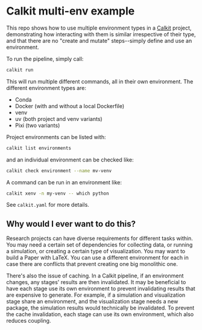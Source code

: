 # Calkit multi-env example

This repo shows how to use multiple environment types in a
[Calkit](https://github.com/calkit/calkit.git) project,
demonstrating how interacting with them is similar irrespective of their type,
and that there are no "create and mutate" steps--simply define and use
an environment.

To run the pipeline, simply call:

```sh
calkit run
```

This will run multiple different commands,
all in their own environment.
The different environment types are:

- Conda
- Docker (with and without a local Dockerfile)
- venv
- uv (both project and venv variants)
- Pixi (two variants)

Project environments can be listed with:

```sh
calkit list environments
```

and an individual environment can be checked like:

```sh
calkit check environment --name mv-venv
```

A command can be run in an environment like:

```sh
calkit xenv -n my-venv -- which python
```

See `calkit.yaml` for more details.

## Why would I ever want to do this?

Research projects can have diverse requirements for different tasks
within.
You may need a certain set of dependencies for collecting data,
or running a simulation,
or creating a certain type of visualization.
You may want to build a Paper with LaTeX.
You can use a different environment for each in case there are conflicts
that prevent creating one big monolithic one.

There's also the issue of caching.
In a Calkit pipeline, if an environment changes, any stages'
results are then invalidated.
It may be beneficial to have each stage use its own environment to
prevent invalidating results that are expensive to generate.
For example, if a simulation and visualization stage share an environment,
and the visualization stage needs a new package,
the simulation results would technically be invalidated.
To prevent the cache invalidation, each stage can use its own environment,
which also reduces coupling.
